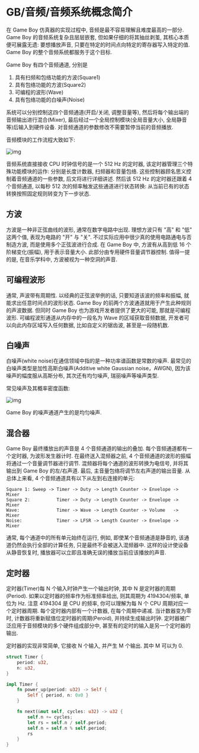 # GB/音频/音频系统概念简介

在 Game Boy 仿真器的实现过程中, 音频是最不容易理解且难度最高的一部分. Game Boy 的音频系统复杂且层层嵌套, 但如果仔细的将其抽丝剥茧, 其核心本质便可展露无遗: 要想播放声音, 只要在特定的时间点向特定的寄存器写入特定的值. Game Boy 的整个音频系统都服务于这个目标.

Game Boy 有四个音频通道, 分别是

1. 具有扫频和包络功能的方波(Square1)
2. 具有包络功能的方波(Square2)
3. 可编程的波形(Wave)
4. 具有包络功能的白噪声(Noise)

系统可以分别控制这四个音频通道(开启/关闭, 调整音量等), 然后将每个输出端的音频输出进行混合(Mixer), 最后经过一个全局控制模块(全局音量大小, 全局静音等)后输入到硬件设备. 对音频通道的参数修改不需要暂停当前的音频播放.

音频模块的工作流程大致如下:

![img](/img/gameboy/audio/concept/process.png)

音频系统直接接收 CPU 时钟信号的是一个 512 Hz 的定时器, 该定时器管理三个特殊功能模块的运作: 分别是长度计数器, 扫频器和音量包络. 这些控制器顾名思义控制着音频通道的一些参数, 后文将进行详细讲述. 然后该 512 Hz 的定时器还跟着 4 个音频通道, 以每秒 512 次的频率触发这些通道进行状态转换: 从当前已有的状态转换按照固定规则转变为下一步状态.

## 方波

方波是一种非正弦曲线的波形, 通常在数字电路中出现. 理想方波只有 "高" 和 "低" 这两个值, 表现为电路的 "开" 与 "关". 不过实际应用中很少真的使用电路通电与否制造方波, 而是使用多个正弦波进行合成. 在 Game Boy 中, 方波有从高到低 16 个阶梯变化(振幅), 用于表示音量大小. 此部分由专用硬件音量调节器控制. 值得一提的是, 在音乐学科中, 方波被视为一种空洞的声音.

## 可编程波形

通常, 声波带有周期性. 以经典的正弦波举例的话, 只要知道该波的频率和振幅, 就能求出任意时间点的波形状态. Game Boy 的前两个方波通道就用于产生此种规则的声波数据. 但同时 Game Boy 也为游戏开发者提供了更大的可能, 那就是可编程波形. 可编程波形通道从内存中的一段名为 Wave 的区域获取音频数据, 开发者可以向此内存区域写入任何数据, 比如自定义的锯齿波, 甚至是一段随机数.

## 白噪声

白噪声(white noise)在通信领域中指的是一种功率谱函数是常数的噪声. 最常见的白噪声类型是加性高斯白噪声(Additive white Gaussian noise，AWGN), 因为该噪声的幅度服从高斯分布, 其次还有均匀噪声, 瑞丽噪声等噪声类型.

常见噪声及其概率密度函数:

![img](/img/gameboy/audio/concept/probability_density_of_noises.png)

Game Boy 的噪声通道产生的是均匀噪声.

## 混合器

Game Boy 最终播放出的声音是 4 个音频通道的输出的叠加. 每个音频通道都有一个定时器, 为波形发生器计时. 在最终送入混频器之前, 4 个音频通道的波形的振幅将通过一个音量调节器进行调节. 混频器将每个通道的波形转换为电信号, 并将其输出到 Game Boy 的左/右声道. 最后, 主音量包络将调节左右声道的输出音量. 从总体上来看, 4 个音频通道具有以下从左到右连接的单元:

```text
Square 1: Sweep -> Timer -> Duty -> Length Counter -> Envelope -> Mixer
Square 2:          Timer -> Duty -> Length Counter -> Envelope -> Mixer
Wave:              Timer -> Wave -> Length Counter -> Volume   -> Mixer
Noise:             Timer -> LFSR -> Length Counter -> Envelope -> Mixer
```

通常, 每个通道中的所有单元始终在运行, 例如, 即使某个音频通道是静音的, 该通道仍然会执行全部的计算任务, 只是最终不会被送入混频器中. 这样的设计使设备从静音恢复时, 播放器可以立即且准确无误的播放当前应该播放的声音.

## 定时器

定时器(Timer)每 N 个输入时钟产生一个输出时钟, 其中 N 是定时器的周期(Period). 如果以定时器的频率作为标准频率给出, 则其周期为 4194304/频率, 单位为 Hz. 注意 4194304 是 CPU 的频率, 你可以理解为每 N 个 CPU 周期对应一个定时器周期. 每个定时器内部有一个计数器, 在每个周期中递减. 当计数器变为零时, 计数器将重新赋值位定时器的周期(Peroid), 并持续生成输出时钟. 定时器被广泛应用于音频模块的多个硬件组成部分中, 甚至有的定时的输入是另一个定时器的输出.

定时器的实现非常简单, 它接收 N 个输入, 并产生 M 个输出. 其中 M 可以为 0.

```rs
struct Timer {
    period: u32,
    n: u32,
}

impl Timer {
    fn power_up(period: u32) -> Self {
        Self { period, n: 0x0 }
    }

    fn next(&mut self, cycles: u32) -> u32 {
        self.n += cycles;
        let rs = self.n / self.period;
        self.n = self.n % self.period;
        rs
    }
}
```
